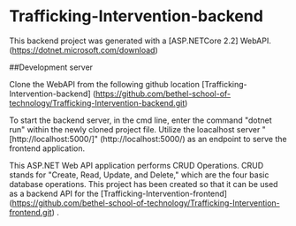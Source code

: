 # Trafficking-Intervention-backend

This backend project was generated with a [ASP.NETCore 2.2] WebAPI.
(https://dotnet.microsoft.com/download)

##Development server

Clone the WebAPI from the following github location [Trafficking-Intervention-backend]
(https://github.com/bethel-school-of-technology/Trafficking-Intervention-backend.git)

To start the backend server, in the cmd line, enter the command "dotnet run" within the newly cloned project file.  Utilize the loacalhost server "[http://localhost:5000/]"
(http://localhost:5000/)
as an endpoint to serve the frontend application.

This ASP.NET Web API application performs CRUD Operations. CRUD stands for "Create, Read, Update, and Delete," which are the four basic database operations. This project has been created so that it can be used as a backend API for the [Trafficking-Intervention-frontend]
(https://github.com/bethel-school-of-technology/Trafficking-Intervention-frontend.git)
.
